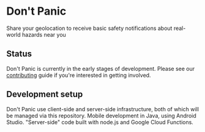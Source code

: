 # Don't Panic
Share your geolocation to receive basic safety notifications about real-world hazards near you

## Status
Don't Panic is currently in the early stages of development. Please see our [contributing](https://github.com/ChrisKeefe/DontPanic/blob/master/CONTRIBUTING.md) guide if you're interested in getting involved.

## Development setup

Don't Panic use client-side and server-side infrastructure, both of which will be managed via this repository.
Mobile development in Java, using Android Studio. "Server-side" code built with node.js and Google Cloud Functions.
